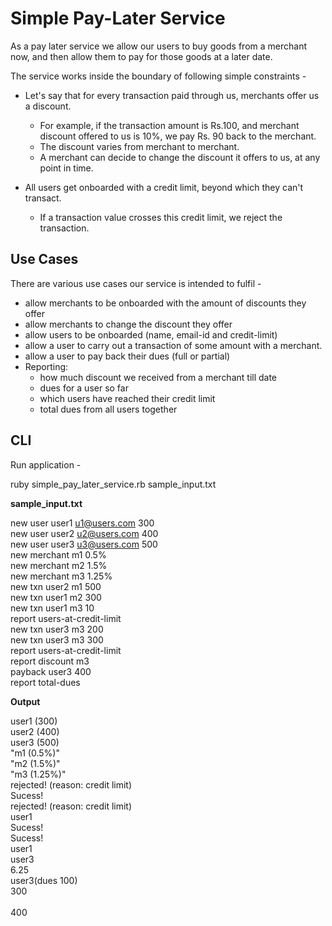 # Simple Pay-Later Service

As a pay later service we allow our users to buy goods from a merchant now, and then allow
them to pay for those goods at a later date.


The service works inside the boundary of following simple constraints -

* Let's say that for every transaction paid through us, merchants offer us a discount.
  * For example, if the transaction amount is Rs.100, and merchant discount offered
    to us is 10%, we pay Rs. 90 back to the merchant.
  * The discount varies from merchant to merchant.
  * A merchant can decide to change the discount it offers to us, at any point in time.
  
* All users get onboarded with a credit limit, beyond which they can't transact.
  * If a transaction value crosses this credit limit, we reject the transaction.
  

## Use Cases

There are various use cases our service is intended to fulfil -

* allow merchants to be onboarded with the amount of discounts they offer
* allow merchants to change the discount they offer
* allow users to be onboarded (name, email-id and credit-limit)
* allow a user to carry out a transaction of some amount with a merchant.
* allow a user to pay back their dues (full or partial)
* Reporting:
  * how much discount we received from a merchant till date
  * dues for a user so far
  * which users have reached their credit limit
  * total dues from all users together
  

## CLI

Run application - 

ruby simple_pay_later_service.rb sample_input.txt

**sample_input.txt**

new user user1 u1@users.com 300<br />
new user user2 u2@users.com 400 <br />
new user user3 u3@users.com 500<br />
new merchant m1 0.5%<br />
new merchant m2 1.5%<br />
new merchant m3 1.25%<br />
new txn user2 m1 500<br />
new txn user1 m2 300<br />
new txn user1 m3 10<br />
report users-at-credit-limit<br />
new txn user3 m3 200<br />
new txn user3 m3 300<br />
report users-at-credit-limit<br />
report discount m3<br />
payback user3 400<br />
report total-dues<br />

**Output**

user1 (300)<br />
user2 (400)<br />
user3 (500)<br />
"m1 (0.5%)"<br />
"m2 (1.5%)"<br />
"m3 (1.25%)"<br />
rejected! (reason: credit limit)<br />
Sucess!<br />
rejected! (reason: credit limit)<br />
user1<br />
Sucess!<br />
Sucess!<br />
user1<br />
user3<br />
6.25<br />
user3(dues 100)<br />
300<br /><br />
400<br />



